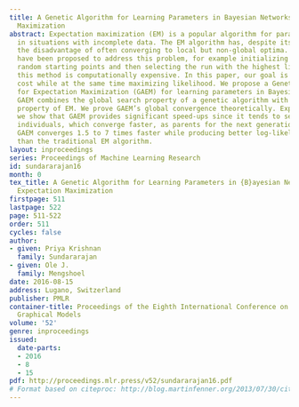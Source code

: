 ```yaml
---
title: A Genetic Algorithm for Learning Parameters in Bayesian Networks using Expectation
  Maximization
abstract: Expectation maximization (EM) is a popular algorithm for parameter estimation
  in situations with incomplete data. The EM algorithm has, despite its popularity,
  the disadvantage of often converging to local but non-global optima. Several techniques
  have been proposed to address this problem, for example initializing EM from multiple
  random starting points and then selecting the run with the highest likelihood. Unfortunately,
  this method is computationally expensive. In this paper, our goal is to reduce computational
  cost while at the same time maximizing likelihood. We propose a Genetic Algorithm
  for Expectation Maximization (GAEM) for learning parameters in Bayesian networks.
  GAEM combines the global search property of a genetic algorithm with the local search
  property of EM. We prove GAEM’s global convergence theoretically. Experimentally,
  we show that GAEM provides significant speed-ups since it tends to select more fit
  individuals, which converge faster, as parents for the next generation. Specifically,
  GAEM converges 1.5 to 7 times faster while producing better log-likelihood scores
  than the traditional EM algorithm.
layout: inproceedings
series: Proceedings of Machine Learning Research
id: sundararajan16
month: 0
tex_title: A Genetic Algorithm for Learning Parameters in {B}ayesian Networks using
  Expectation Maximization
firstpage: 511
lastpage: 522
page: 511-522
order: 511
cycles: false
author:
- given: Priya Krishnan
  family: Sundararajan
- given: Ole J.
  family: Mengshoel
date: 2016-08-15
address: Lugano, Switzerland
publisher: PMLR
container-title: Proceedings of the Eighth International Conference on Probabilistic
  Graphical Models
volume: '52'
genre: inproceedings
issued:
  date-parts:
  - 2016
  - 8
  - 15
pdf: http://proceedings.mlr.press/v52/sundararajan16.pdf
# Format based on citeproc: http://blog.martinfenner.org/2013/07/30/citeproc-yaml-for-bibliographies/
---
```

